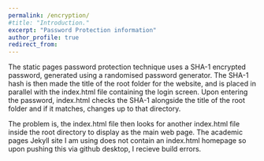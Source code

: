 ```yaml
---
permalink: /encryption/
#title: "Introduction."
excerpt: "Password Protection information"
author_profile: true
redirect_from: 
---
```


The static pages password protection technique uses a SHA-1 encrypted password, generated using a randomised password generator. The SHA-1 hash is then made the title of the root folder for the website, and is placed in parallel with the index.html file containing the login screen. Upon entering the password, index.html checks the SHA-1 alongside the title of the root folder and if it matches, changes up to that directory.

The problem is, the index.html file then looks for another index.html file inside the root directory to display as the main web page. The academic pages Jekyll site I am using does not contain an index.html homepage so upon pushing this via github desktop, I recieve build errors.